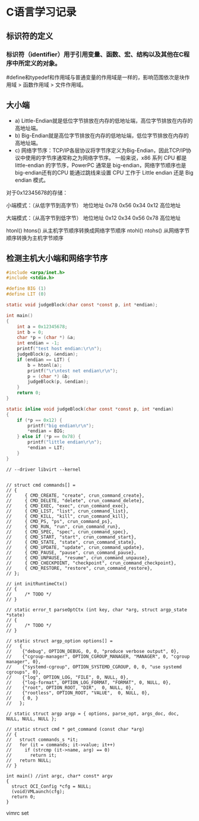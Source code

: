 # C语言学习记录

## 标识符的定义
### 标识符（identifier）用于引用变量、函数、宏、结构以及其他在C程序中所定义的对象。
#define和typedef和作用域与普通变量的作用域是一样的，影响范围依次是块作用域 > 函数作用域 > 文件作用域。

## 大小端
+ a) Little-Endian就是低位字节排放在内存的低地址端，高位字节排放在内存的高地址端。
+ b) Big-Endian就是高位字节排放在内存的低地址端，低位字节排放在内存的高地址端。
+ c) 网络字节序：TCP/IP各层协议将字节序定义为Big-Endian，因此TCP/IP协议中使用的字节序通常称之为网络字节序。
一般来说，x86 系列 CPU 都是 little-endian 的字节序，PowerPC 通常是 big-endian，网络字节顺序也是 big-endian还有的CPU 能通过跳线来设置 CPU 工作于 Little endian 还是 Big endian 模式。

对于0x12345678的存储：

小端模式：（从低字节到高字节）
地位地址 0x78 0x56 0x34 0x12 高位地址

大端模式：（从高字节到低字节）
地位地址 0x12 0x34 0x56 0x78 高位地址

htonl() htons() 从主机字节顺序转换成网络字节顺序
ntohl() ntohs() 从网络字节顺序转换为主机字节顺序

## 检测主机大小端和网络字节序
```c
#include <arpa/inet.h>
#include <stdio.h>

#define BIG (1)
#define LIT (0)

static void judgeBlock(char const *const p, int *endian);

int main()
{
	int a = 0x12345678;
	int b = 0;
	char *p = (char *) &a;
	int endian = -1;
	printf("test host endian:\r\n");
	judgeBlock(p, &endian);
	if (endian == LIT) {
		b = htonl(a);
		printf("\r\ntest net endian\r\n");
		p = (char *) &b;
		judgeBlock(p, &endian);
	}
	return 0;
}

static inline void judgeBlock(char const *const p, int *endian)
{
	if (*p == 0x12) {
		printf("big endian\r\n");
		*endian = BIG;
	} else if (*p == 0x78) {
		printf("little endian\r\n");
		*endian = LIT;
	}
}
```

```
// --driver libvirt --kernel


// struct cmd commands[] =
// {
//     { CMD_CREATE, "create", crun_command_create},
//     { CMD_DELETE, "delete", crun_command_delete},
//     { CMD_EXEC, "exec", crun_command_exec},
//     { CMD_LIST, "list", crun_command_list},
//     { CMD_KILL, "kill", crun_command_kill},
//     { CMD_PS, "ps", crun_command_ps},
//     { CMD_RUN, "run", crun_command_run},
//     { CMD_SPEC, "spec", crun_command_spec},
//     { CMD_START, "start", crun_command_start},
//     { CMD_STATE, "state", crun_command_state},
//     { CMD_UPDATE, "update", crun_command_update},
//     { CMD_PAUSE, "pause", crun_command_pause},
//     { CMD_UNPAUSE, "resume", crun_command_unpause},
//     { CMD_CHECKPOINT, "checkpoint", crun_command_checkpoint},
//     { CMD_RESTORE, "restore", crun_command_restore},
// };

// int initRuntimeCtx()
// {
//     /* TODO */ 
// }

// static error_t parseOptCtx (int key, char *arg, struct argp_state *state)
// {
//     /* TODO */
// }

// static struct argp_option options[] =
//   {
//    {"debug", OPTION_DEBUG, 0, 0, "produce verbose output", 0},
//    {"cgroup-manager", OPTION_CGROUP_MANAGER, "MANAGER", 0, "cgroup manager", 0},
//    {"systemd-cgroup", OPTION_SYSTEMD_CGROUP, 0, 0, "use systemd cgroups", 0},
//    {"log", OPTION_LOG, "FILE", 0, NULL, 0},
//    {"log-format", OPTION_LOG_FORMAT, "FORMAT", 0, NULL, 0},
//    {"root", OPTION_ROOT, "DIR",  0, NULL, 0},
//    {"rootless", OPTION_ROOT, "VALUE",  0, NULL, 0},
//    { 0, }
//   };

// static struct argp argp = { options, parse_opt, args_doc, doc, NULL, NULL, NULL };

// static struct cmd * get_command (const char *arg)
// {
//   struct commands_s *it;
//   for (it = commands; it->value; it++)
//     if (strcmp (it->name, arg) == 0)
//       return it;
//   return NULL;
// }

int main() //int argc, char* const* argv
{
  struct OCI_Config *cfg = NULL; 
  (void)VMLaunch(cfg);
  return 0;
}
```
vimrc set
